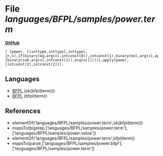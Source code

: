 # File _languages/BFPL/samples/power.term_
**[GitHub](https://github.com/softlang/yas/blob/master/languages/BFPL/samples/power.term)**
```
[ (power, ([inttype,inttype],inttype),[n,x],if(binary(eq,arg(n),intconst(0)),intconst(1),binary(mul,arg(x),apply(power,[binary(sub,arg(n),intconst(1)),arg(x)]))))],apply(power,[intconst(3),intconst(2)]).
```

## Languages
* [BFPL](../languages/BFPL.md) (ok(bfpl(term)))
* [BFPL](../languages/BFPL.md) (bfpl(term))

## References
* elementOf('languages/BFPL/samples/power.term',ok(bfpl(term)))
* mapsTo(bigstep,['languages/BFPL/samples/power.term'],['languages/BFPL/samples/power.value'])
* elementOf('languages/BFPL/samples/power.term',bfpl(term))
* mapsTo(parse,['languages/BFPL/samples/power.bfpl'],['languages/BFPL/samples/power.term'])
